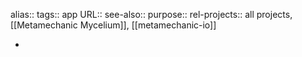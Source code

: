 alias::
tags:: app
URL::
see-also::
purpose::
rel-projects:: all projects, [[Metamechanic Mycelium]], [[metamechanic-io]]

-
